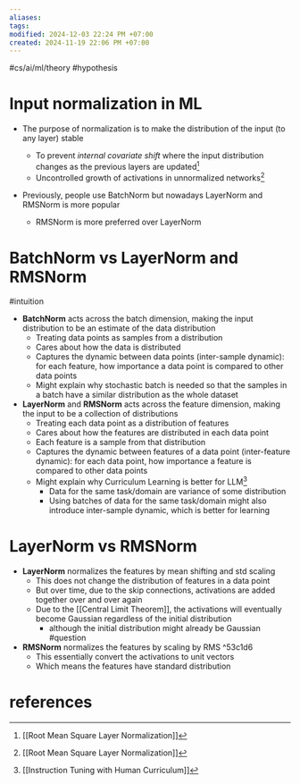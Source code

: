 ```yaml
---
aliases: 
tags: 
modified: 2024-12-03 22:24 PM +07:00
created: 2024-11-19 22:06 PM +07:00
---
```

#cs/ai/ml/theory #hypothesis

# Input normalization in ML
- The purpose of normalization is to make the distribution of the input (to any layer) stable
	- To prevent *internal covariate shift* where the input distribution changes as the previous layers are updated[^1]
	- Uncontrolled growth of activations in unnormalized networks[^1]

- Previously, people use BatchNorm but nowadays LayerNorm and RMSNorm is more popular
	- RMSNorm is more preferred over LayerNorm

# BatchNorm vs LayerNorm and RMSNorm 
#intuition 
- **BatchNorm** acts across the batch dimension, making the input distribution to be an estimate of the data distribution
	- Treating data points as samples from a distribution
	- Cares about how the data is distributed
	- Captures the dynamic between data points (inter-sample dynamic): for each feature, how importance a data point is compared to other data points
	- Might explain why stochastic batch is needed so that the samples in a batch have a similar distribution as the whole dataset
- **LayerNorm** and **RMSNorm** acts across the feature dimension, making the input to be a collection of distributions
	- Treating each data point as a distribution of features
	- Cares about how the features are distributed in each data point
	- Each feature is a sample from that distribution
	- Captures the dynamic between features of a data point (inter-feature dynamic): for each data point, how importance a feature is compared to other data points
	- Might explain why Curriculum Learning is better for LLM[^2]
		- Data for the same task/domain are variance of some distribution
		- Using batches of data for the same task/domain might also introduce inter-sample dynamic, which is better for learning

# LayerNorm vs RMSNorm
- **LayerNorm** normalizes the features by mean shifting and std scaling
	- This does not change the distribution of features in a data point
	- But over time, due to the skip connections, activations are added together over and over again
	- Due to the [[Central Limit Theorem]], the activations will eventually become Gaussian regardless of the initial distribution
		- although the initial distribution might already be Gaussian #question
- **RMSNorm** normalizes the features by scaling by RMS ^53c1d6
	- This essentially convert the activations to unit vectors
	- Which means the features have standard distribution
# references
[^1]: [[Root Mean Square Layer Normalization]]
[^2]: [[Instruction Tuning with Human Curriculum]]
